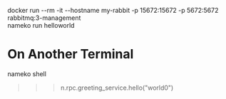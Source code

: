 docker run --rm -it --hostname my-rabbit -p 15672:15672 -p 5672:5672 rabbitmq:3-management <br/>
nameko run helloworld <br/>

# On Another Terminal
nameko shell <br/>
>>> n.rpc.greeting_service.hello("world0") <br/>
